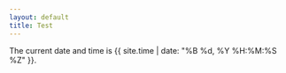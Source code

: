 ```yaml
---
layout: default
title: Test
---
```


<p>The current date and time is {{ site.time | date: "%B %d, %Y %H:%M:%S %Z" }}.</p>
